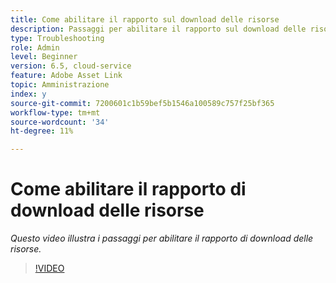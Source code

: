 ```yaml
---
title: Come abilitare il rapporto sul download delle risorse
description: Passaggi per abilitare il rapporto sul download delle risorse
type: Troubleshooting
role: Admin
level: Beginner
version: 6.5, cloud-service
feature: Adobe Asset Link
topic: Amministrazione
index: y
source-git-commit: 7200601c1b59bef5b1546a100589c757f25bf365
workflow-type: tm+mt
source-wordcount: '34'
ht-degree: 11%

---
```



# Come abilitare il rapporto di download delle risorse

*Questo video illustra i passaggi per abilitare il rapporto di download delle risorse.*

>[!VIDEO](https://video.tv.adobe.com/v/335463?quality=9&learn=on)


